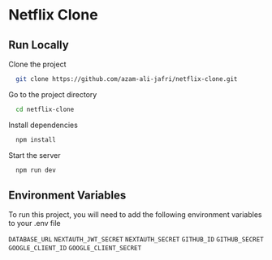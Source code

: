# Netflix Clone

## Run Locally

Clone the project

```bash
  git clone https://github.com/azam-ali-jafri/netflix-clone.git
```

Go to the project directory

```bash
  cd netflix-clone
```

Install dependencies

```bash
  npm install
```

Start the server

```bash
  npm run dev
```

## Environment Variables

To run this project, you will need to add the following environment variables to your .env file

`DATABASE_URL`
`NEXTAUTH_JWT_SECRET`
`NEXTAUTH_SECRET`
`GITHUB_ID`
`GITHUB_SECRET`
`GOOGLE_CLIENT_ID`
`GOOGLE_CLIENT_SECRET`

